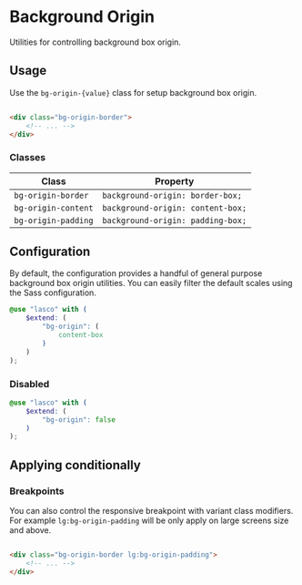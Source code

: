 # Background Origin

Utilities for controlling background box origin.

## Usage

Use the `bg-origin-{value}` class for setup background box origin.

```html

<div class="bg-origin-border">
    <!-- ... -->
</div>
```

### Classes

| Class               | Property                          |
|---------------------|-----------------------------------|
| `bg-origin-border`  | `background-origin: border-box;`  |
| `bg-origin-content` | `background-origin: content-box;` |
| `bg-origin-padding` | `background-origin: padding-box;` |    

## Configuration

By default, the configuration provides a handful of general purpose background box origin utilities. You can easily
filter the default scales using the Sass configuration.

```scss
@use "lasco" with (
    $extend: (
        "bg-origin": (
            content-box
        )
    )
);
```

### Disabled

```scss
@use "lasco" with (
    $extend: (
        "bg-origin": false
    )
);
```

## Applying conditionally

### Breakpoints

You can also control the responsive breakpoint with variant class modifiers. For example `lg:bg-origin-padding` will be
only apply on large screens size and above.

```html

<div class="bg-origin-border lg:bg-origin-padding">
    <!-- ... -->
</div>
```
